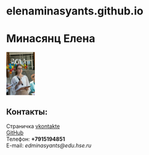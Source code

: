 # elenaminasyants.github.io


 <!doctype html>
 <html>
  <head>
   <meta charset="utf-8">
   <title>Мой паспортъ</title>
  </head>
  <body>
   <left><h1>Минасянц Елена</h1></left>
   <left><img alt="Это моё фото" width="15%" src="me.jpg"></left>
   <br/>
   <h2>Контакты:</h2>
   Страничка <a href=https://vk.com/e.minasyants/>vkontakte</a>
   <br/>
   <a href=https://github.com/elenaminasyants>GitHub</a>
   <br/>
   Телефон: <b>+7915194851</b>
   <br/>
   E-mail: <i>edminasyants@edu.hse.ru</i>
  </body>
 </html>
